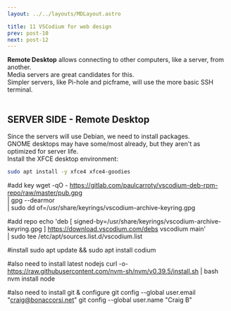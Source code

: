 ```yaml
---
layout: ../../layouts/MDLayout.astro

title: 11 VSCodium for web design
prev: post-10
next: post-12
---
```



**Remote Desktop** allows connecting to other computers, like a server, from another.<br>
Media servers are great candidates for this.<br>
Simpler servers, like Pi-hole and picframe, will use the more basic SSH terminal.<br><br>

## SERVER SIDE - Remote Desktop

Since the servers will use Debian, we need to install packages.<br>
GNOME desktops may have some/most already, but they aren't as optimized for server life.<br>
Install the XFCE desktop environment:
```sh
sudo apt install -y xfce4 xfce4-goodies	
```
#add key
wget -qO - https://gitlab.com/paulcarroty/vscodium-deb-rpm-repo/raw/master/pub.gpg \
    | gpg --dearmor \
    | sudo dd of=/usr/share/keyrings/vscodium-archive-keyring.gpg

#add repo
echo 'deb [ signed-by=/usr/share/keyrings/vscodium-archive-keyring.gpg ] https://download.vscodium.com/debs vscodium main' \
    | sudo tee /etc/apt/sources.list.d/vscodium.list

#install
sudo apt update && sudo apt install codium

#also need to install latest nodejs
curl -o- https://raw.githubusercontent.com/nvm-sh/nvm/v0.39.5/install.sh | bash
nvm install node

#also need to install git & configure
git config --global user.email "craig@bonaccorsi.net"
git config --global user.name "Craig B"
